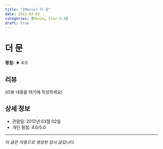 ```yaml
---
title: "[Movie] 더 문"
date: 2012-03-02
categories: [Movie, Star-4.0]
draft: true
---
```


# 더 문

**평점:** ★ 4.0

## 리뷰

(리뷰 내용을 여기에 작성하세요)

## 상세 정보

- 관람일: 2012년 03월 02일
- 개인 평점: 4.0/5.0

---

*이 글은 자동으로 생성된 임시 글입니다.*
